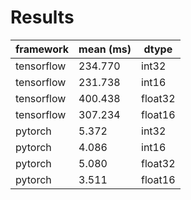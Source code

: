 Results
=======

| framework   |   mean (ms) | dtype   |
| ----------- | ----------- | ------- |
| tensorflow  |   234.770   | int32   |
| tensorflow  |   231.738   | int16   |
| tensorflow  |   400.438   | float32 |
| tensorflow  |   307.234   | float16 |
| pytorch     |     5.372   | int32   |
| pytorch     |     4.086   | int16   |
| pytorch     |     5.080   | float32 |
| pytorch     |     3.511   | float16 |
